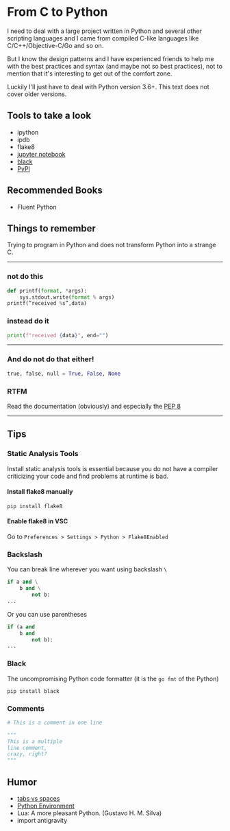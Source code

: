 # From C to Python

I need to deal with a large project written in Python and several other scripting languages and I came from compiled C-like languages like C/C++/Objective-C/Go and so on.

But I know the design patterns and I have experienced friends to help me with the best practices and syntax (and maybe not so best practices), not to mention that it's interesting to get out of the comfort zone.

Luckily I'll just have to deal with Python version 3.6+. This text does not cover older versions.

## Tools to take a look

- ipython
- ipdb
- flake8
- [jupyter notebook](https://jupyter.org/)
- [black](https://github.com/ambv/black)
- [PyPI](https://pypi.org)

## Recommended Books

- Fluent Python

## Things to remember

Trying to program in Python and does not transform Python into a strange C.

---

### not do this

```python
def printf(format, *args):
    sys.stdout.write(format % args)
printf(“received %s”,data)
```

### instead do it

```python
print(f"received {data}", end="")
```

---

### And do not do that either!

```python
true, false, null = True, False, None
```

### RTFM

Read the documentation (obviously) and especially the [PEP 8](https://www.python.org/dev/peps/pep-0008/)

---

## Tips

### Static Analysis Tools

Install static analysis tools is essential because you do not have a compiler criticizing your code and find problems at runtime is bad.

#### Install flake8 manually

`pip install flake8`

#### Enable flake8 in VSC

Go to `Preferences > Settings > Python > Flake8Enabled`

### Backslash

You can break line wherever you want using backslash `\`

```python
if a and \
    b and \
        not b:
...
```

Or you can use parentheses

```python
if (a and
    b and
        not b):
...
```

### Black

The uncompromising Python code formatter (it is the `go fmt` of the Python)

```console
pip install black
```

### Comments

```python
# This is a comment in one line

"""
This is a multiple
line comment,
crazy, right?
"""
```

## Humor

- [tabs vs spaces](https://youtu.be/cowtgmZuai0)
- [Python Environment](https://xkcd.com/1987/)
- Lua: A more pleasant Python. (Gustavo H. M. Silva)
- import antigravity